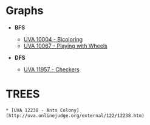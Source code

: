 # **Graphs**
* **BFS**
    * [UVA 10004 - Bicoloring](http://uva.onlinejudge.org/external/100/10004.html)
    * [UVA 10067 - Playing with Wheels](http://uva.onlinejudge.org/external/100/10067.html)

* **DFS**
    * [UVA 11957 - Checkers](http://uva.onlinejudge.org/external/119/11957.html)

# **TREES**
    * [UVA 12238 - Ants Colony](http://uva.onlinejudge.org/external/122/12238.htm)



